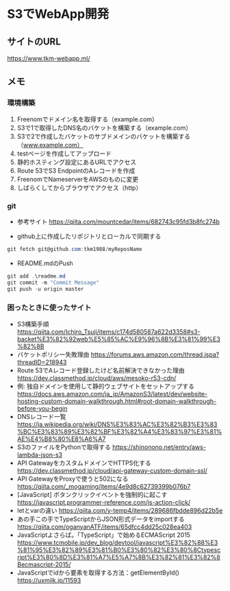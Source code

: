 # S3でWebApp開発

## サイトのURL

<https://www.tkm-webapp.ml/>

## メモ

### 環境構築

1. Freenomでドメイン名を取得する（example.com）
2. S3で1で取得したDNS名のバケットを構築する（example.com）
3. S3で2で作成したバケットのサブドメインのバケットを構築する（www.example.com）
4. testページを作成してアップロード
5. 静的ホスティング設定にあるURLでアクセス
6. Route 53でS3 EndpointのAレコードを作成
7. FreenomでNameserverをAWSのものに変更
8. しばらくしてからブラウザでアクセス（http）

### git

* 参考サイト  <https://qiita.com/mountcedar/items/682743c95fd3b8fc274b>

* github上に作成したリポジトリとローカルで同期する

~~~powershell
git fetch git@github.com:tkm1988/myReposName
~~~

* README.mdのPush

~~~powershell
git add .\readme.md
git commit -m "Commit Message"
git push -u origin master
~~~

### 困ったときに使ったサイト

* S3構築手順  <https://qiita.com/Ichiro_Tsuji/items/c174d580587a622d3358#s3-backet%E3%82%92web%E5%85%AC%E9%96%8B%E3%81%99%E3%82%8B>
* バケットポリシー失敗理由  <https://forums.aws.amazon.com/thread.jspa?threadID=218943>
* Route 53でAレコード登録したけど名前解決できなかった理由  <https://dev.classmethod.jp/cloud/aws/mesoko-r53-cdn/>
* 例: 独自ドメインを使用して静的ウェブサイトをセットアップする  <https://docs.aws.amazon.com/ja_jp/AmazonS3/latest/dev/website-hosting-custom-domain-walkthrough.html#root-domain-walkthrough-before-you-begin>
* DNSレコード一覧  <https://ja.wikipedia.org/wiki/DNS%E3%83%AC%E3%82%B3%E3%83%BC%E3%83%89%E3%82%BF%E3%82%A4%E3%83%97%E3%81%AE%E4%B8%80%E8%A6%A7>
* S3のファイルをPythonで取得する <https://shinonono.net/entry/aws-lambda-json-s3>
* API GatewayをカスタムドメインでHTTPS化する <https://dev.classmethod.jp/cloud/api-gateway-custom-domain-ssl/>
* API GatewayをProxyで使うと502になる <https://qiita.com/_mogaming/items/4e9d8c62739399b076b7>
* [JavaScript] ボタンクリックイベントを強制的に起こす  <https://javascript.programmer-reference.com/js-action-click/>
* letとvarの違い  <https://qiita.com/y-temp4/items/289686fbdde896d22b5e>
* あの手この手でTypeScriptからJSON形式データをimportする  <https://qiita.com/oganyanATF/items/65dfcc4dd25c028ea403>
* JavaScriptよさらば。「TypeScript」で始めるECMAScript 2015  <https://www.tcmobile.jp/dev_blog/devtool/javascript%E3%82%88%E3%81%95%E3%82%89%E3%81%B0%E3%80%82%E3%80%8Ctypescript%E3%80%8D%E3%81%A7%E5%A7%8B%E3%82%81%E3%82%8Becmascript-2015/>
* JavaScriptでidから要素を取得する方法：getElementById()  <https://uxmilk.jp/11593>